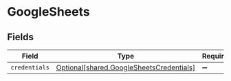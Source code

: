 # GoogleSheets


## Fields

| Field                                                                                      | Type                                                                                       | Required                                                                                   | Description                                                                                |
| ------------------------------------------------------------------------------------------ | ------------------------------------------------------------------------------------------ | ------------------------------------------------------------------------------------------ | ------------------------------------------------------------------------------------------ |
| `credentials`                                                                              | [Optional[shared.GoogleSheetsCredentials]](../../models/shared/googlesheetscredentials.md) | :heavy_minus_sign:                                                                         | N/A                                                                                        |